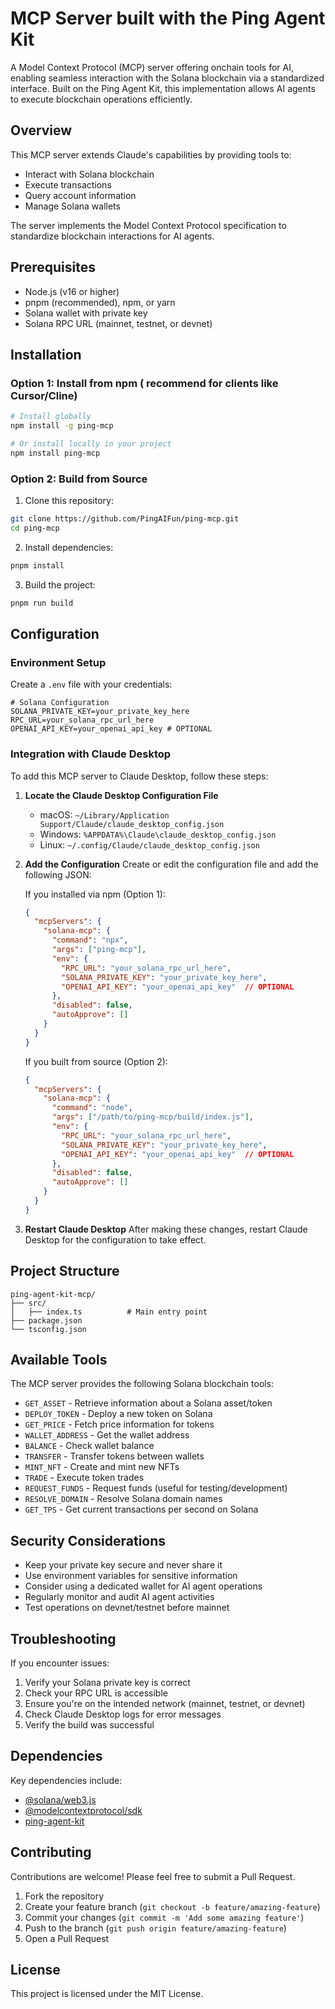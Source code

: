 # MCP Server built with the Ping Agent Kit
A Model Context Protocol (MCP) server offering onchain tools for AI, enabling seamless interaction with the Solana blockchain via a standardized interface. Built on the Ping Agent Kit, this implementation allows AI agents to execute blockchain operations efficiently.

## Overview

This MCP server extends Claude's capabilities by providing tools to:

* Interact with Solana blockchain
* Execute transactions
* Query account information
* Manage Solana wallets

The server implements the Model Context Protocol specification to standardize blockchain interactions for AI agents.

## Prerequisites

* Node.js (v16 or higher)
* pnpm (recommended), npm, or yarn
* Solana wallet with private key
* Solana RPC URL (mainnet, testnet, or devnet)

## Installation

### Option 1: Install from npm ( recommend for clients like Cursor/Cline)

```bash
# Install globally
npm install -g ping-mcp

# Or install locally in your project
npm install ping-mcp
```

### Option 2: Build from Source

1. Clone this repository:
```bash
git clone https://github.com/PingAIFun/ping-mcp.git
cd ping-mcp
```

2. Install dependencies:
```bash
pnpm install
```

3. Build the project:
```bash
pnpm run build
```

## Configuration

### Environment Setup

Create a `.env` file with your credentials:

```env
# Solana Configuration
SOLANA_PRIVATE_KEY=your_private_key_here
RPC_URL=your_solana_rpc_url_here
OPENAI_API_KEY=your_openai_api_key # OPTIONAL
```

### Integration with Claude Desktop

To add this MCP server to Claude Desktop, follow these steps:

1. **Locate the Claude Desktop Configuration File**
   - macOS: `~/Library/Application Support/Claude/claude_desktop_config.json`
   - Windows: `%APPDATA%\Claude\claude_desktop_config.json`
   - Linux: `~/.config/Claude/claude_desktop_config.json`

2. **Add the Configuration**
   Create or edit the configuration file and add the following JSON:

   If you installed via npm (Option 1):
   ```json
   {
     "mcpServers": {
       "solana-mcp": {
         "command": "npx",
         "args": ["ping-mcp"],
         "env": {
           "RPC_URL": "your_solana_rpc_url_here",
           "SOLANA_PRIVATE_KEY": "your_private_key_here",
           "OPENAI_API_KEY": "your_openai_api_key"  // OPTIONAL
         },
         "disabled": false,
         "autoApprove": []
       }
     }
   }
   ```

   If you built from source (Option 2):
   ```json
   {
     "mcpServers": {
       "solana-mcp": {
         "command": "node",
         "args": ["/path/to/ping-mcp/build/index.js"],
         "env": {
           "RPC_URL": "your_solana_rpc_url_here",
           "SOLANA_PRIVATE_KEY": "your_private_key_here",
           "OPENAI_API_KEY": "your_openai_api_key"  // OPTIONAL
         },
         "disabled": false,
         "autoApprove": []
       }
     }
   }
   ```

3. **Restart Claude Desktop**
   After making these changes, restart Claude Desktop for the configuration to take effect.

## Project Structure

```
ping-agent-kit-mcp/
├── src/
│   ├── index.ts          # Main entry point
├── package.json
└── tsconfig.json
```

## Available Tools

The MCP server provides the following Solana blockchain tools:

* `GET_ASSET` - Retrieve information about a Solana asset/token
* `DEPLOY_TOKEN` - Deploy a new token on Solana
* `GET_PRICE` - Fetch price information for tokens
* `WALLET_ADDRESS` - Get the wallet address
* `BALANCE` - Check wallet balance
* `TRANSFER` - Transfer tokens between wallets
* `MINT_NFT` - Create and mint new NFTs
* `TRADE` - Execute token trades
* `REQUEST_FUNDS` - Request funds (useful for testing/development)
* `RESOLVE_DOMAIN` - Resolve Solana domain names
* `GET_TPS` - Get current transactions per second on Solana

## Security Considerations

* Keep your private key secure and never share it
* Use environment variables for sensitive information
* Consider using a dedicated wallet for AI agent operations
* Regularly monitor and audit AI agent activities
* Test operations on devnet/testnet before mainnet

## Troubleshooting

If you encounter issues:

1. Verify your Solana private key is correct
2. Check your RPC URL is accessible
3. Ensure you're on the intended network (mainnet, testnet, or devnet)
4. Check Claude Desktop logs for error messages
5. Verify the build was successful

## Dependencies

Key dependencies include:
* [@solana/web3.js](https://github.com/solana-labs/solana-web3.js)
* [@modelcontextprotocol/sdk](https://github.com/modelcontextprotocol/typescript-sdk)
* [ping-agent-kit](https://github.com/PingAIFun/ping-agent-kit/tree/main)

## Contributing

Contributions are welcome! Please feel free to submit a Pull Request.

1. Fork the repository
2. Create your feature branch (`git checkout -b feature/amazing-feature`)
3. Commit your changes (`git commit -m 'Add some amazing feature'`)
4. Push to the branch (`git push origin feature/amazing-feature`)
5. Open a Pull Request

## License

This project is licensed under the MIT License.
